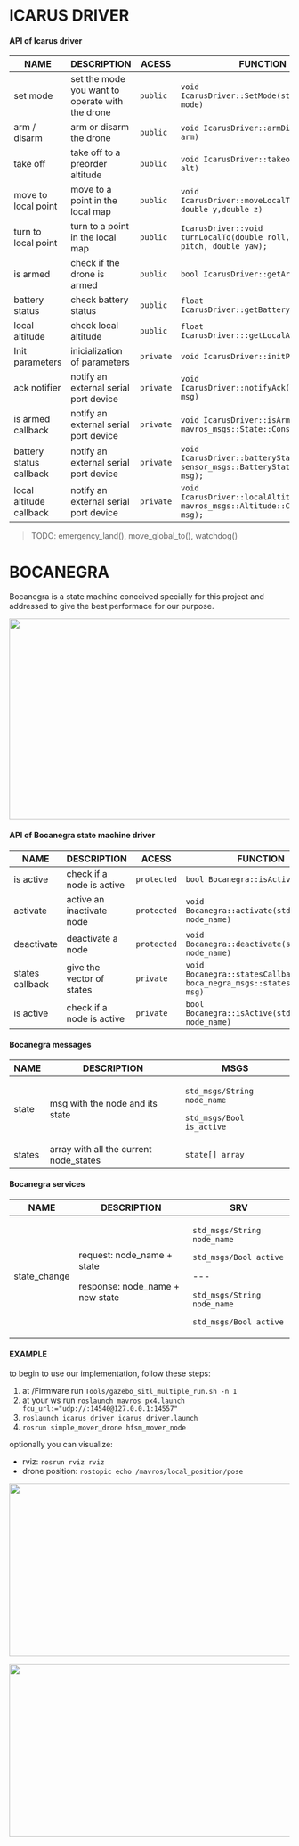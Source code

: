# ICARUS DRIVER

#### API of Icarus driver


| NAME  | DESCRIPTION | ACESS | FUNCTION |
| -------------| ------------- | ------------- |------------- |
| set mode  | set the mode you want to operate with the drone | `public` |`void IcarusDriver::SetMode(std::string mode)`|
| arm / disarm  | arm or disarm the drone | `public` |`void IcarusDriver::armDisarm(int arm)`|
| take off  | take off to a preorder altitude  |`public` | `void IcarusDriver::takeoff(double alt)`|
| move to local point  | move to a point in the local map | `public`|`void IcarusDriver::moveLocalTo(double x, double y,double z)`|
| turn to local point  | turn to a point in the local map | `public`|`IcarusDriver::void turnLocalTo(double roll, double pitch, double yaw);`|
| is armed | check if the drone is armed |`public`|`bool IcarusDriver::getArmStatus()`|
| battery status | check battery status |`public`|`float IcarusDriver::getBatteryStatus()`|
| local altitude | check local altitude |`public`|`float IcarusDriver:::getLocalAltitude()`|
| Init parameters | inicialization of parameters | `private`| `void IcarusDriver::initParams();`|
| ack notifier | notify an external serial port device |`private`|`void IcarusDriver::notifyAck(std::string msg)`|
| is armed callback | notify an external serial port device |`private`|`void IcarusDriver::isArmedCb(const mavros_msgs::State::ConstPtr& msg);`|
| battery status callback | notify an external serial port device |`private`|`void IcarusDriver::batteryStatusCb(const sensor_msgs::BatteryState::ConstPtr& msg);`|
| local altitude callback | notify an external serial port device |`private`|`void IcarusDriver::localAltitudeCb(const mavros_msgs::Altitude::ConstPtr& msg);`|




> TODO: emergency_land(), move_global_to(), watchdog()

# BOCANEGRA

Bocanegra is a state machine conceived specially for this project and addressed to give the best performace for our purpose.


<p align="center">
  <img width="700" height="360" src="https://github.com/RoboTech-URJC/Icarus-Project/blob/master/docs/bocanegra_diagram.png">
</p>

#### API of Bocanegra state machine driver

| NAME  | DESCRIPTION | ACESS | FUNCTION |
| -------------| ------------- | ------------- |------------- |
| is active | check if a node is active  | `protected` | `bool Bocanegra::isActive()` |
| activate  | active an inactivate node | `protected` | `void Bocanegra::activate(std::string node_name)`|
| deactivate  | deactivate a node | `protected` | `void Bocanegra::deactivate(std::string node_name)`|
| states callback | give the vector of states |`private`|`void Bocanegra::statesCallback(const boca_negra_msgs::states::ConstPtr msg)`|
| is active | check if a node is active  | `private` | `bool Bocanegra::isActive(std::string node_name)` |



#### Bocanegra messages


| NAME  | DESCRIPTION | MSGS |
| -------------| ------------- | ------------- |
| state | msg with the node and its state |<p>`std_msgs/String node_name`</p> <p>`std_msgs/Bool is_active`</p>|
| states  | array with all the current node_states  | `state[] array`|


#### Bocanegra services


| NAME  | DESCRIPTION | SRV |
| -------------| ------------- | ------------- |
| state_change | <p>request: node_name + state</p><p>response: node_name + new state</p>|<p>`std_msgs/String node_name`</p>`std_msgs/Bool active`<p>---</p><p>`std_msgs/String node_name`</p><p>`std_msgs/Bool active`</p>|


#### EXAMPLE

to begin to use our implementation, follow these steps:

 1. at /Firmware run `Tools/gazebo_sitl_multiple_run.sh -n 1`
 2. at your ws run `roslaunch mavros px4.launch fcu_url:="udp://:14540@127.0.0.1:14557"`
 3. `roslaunch icarus_driver icarus_driver.launch`
 4. `rosrun simple_mover_drone hfsm_mover_node`

 optionally you can visualize:
 - rviz: `rosrun rviz rviz`
 - drone position: `rostopic echo /mavros/local_position/pose`



<p align="center">
  <img width="580" height="310" src="https://github.com/RoboTech-URJC/Icarus-Project/blob/master/docs/bocanegra_example.png">
</p>


<p align="center">
  <img width="580" height="310" src="https://github.com/RoboTech-URJC/Icarus-Project/blob/master/docs/bocanegra_example2.png">
</p>
